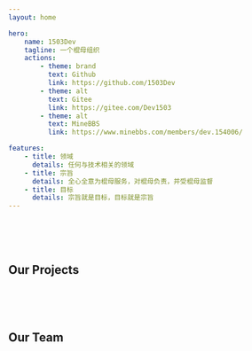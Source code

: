 ```yaml
---
layout: home

hero:
    name: 1503Dev
    tagline: 一个棍母组织
    actions:
        - theme: brand
          text: Github
          link: https://github.com/1503Dev
        - theme: alt
          text: Gitee
          link: https://gitee.com/Dev1503
        - theme: alt
          text: MineBBS
          link: https://www.minebbs.com/members/dev.154006/

features:
    - title: 领域
      details: 任何与技术相关的领域
    - title: 宗旨
      details: 全心全意为棍母服务，对棍母负责，并受棍母监督
    - title: 目标
      details: 宗旨就是目标，目标就是宗旨
---
```


<script setup>
    console.log('Made by Inkranty')

    import { VPTeamMembers } from 'vitepress/theme'

    const icon = {
        language: {
            svg: '<span class="vpi-social-icon" style="--icon: url(\'https://api.iconify.design/material-symbols/language.svg\');"></span>'
        },
        minebbs: {
            svg: '<span class="vpi-social-minebbs" style="--icon: url(\'/src/icon/minebbs.svg\');"></span>'
        }
    }

    const members = [
        {
            avatar: 'https://avatars.githubusercontent.com/u/104840099?v=4',
            name: 'TheChuan1503',
            title: '神棍母',
            links: [
                { icon: 'github', link: 'https://github.com/thechuan1503' },
                { icon: 'gitee', link: 'https://gitee.com/thechuan1503' },
                { icon: icon.minebbs, link: 'https://www.minebbs.com/members/thechuan.41897/' },
                { icon: 'gmail', link: 'mailto:thechuan1503@1503dev.top' },
                { icon: 'telegram', link: 'https://m.sd.10086.cn/sd_fe_service/html-yd/index.html' },
                { icon: icon.language, link: 'https://thechuan1503.1503dev.top' }
            ]
        },
        {
            avatar: 'https://avatars.githubusercontent.com/u/220187068?v=4',
            name: '天雨墨染',
            title: '棍母',
            links: [
                { icon: 'github', link: 'https://github.com/inkranty' },
                { icon: 'gmail', link: 'mailto:moranty@1503dev.top' },
                { icon: 'telegram', link: 'https://m.sd.10086.cn/sd_fe_service/html-yd/index.html' }
            ]
        }
    ]

    const projects = [
        {
            avatar: 'https://www.minebbs.com/data/resource_icons/12/12468.jpg',
            name: 'LeviResidence',
            title: '强大的，可高度自定义的 LSE 领地插件',
            links: [
                { icon: 'github', link: 'https://github.com/1503Dev/LeviResidence' },
                { icon: icon.minebbs, link: 'https://www.minebbs.com/resources/leviresidence-lse.12468/' }
            ]
        },
        {
            avatar: '/src/icon/trans.png',
            name: 'CirclorAlpha',
            title: '针对安卓 Minecraft: PE 1.16.201 的动态注入式辅助工具(实验项目，摆了)',
            links: [
                { icon: 'github', link: 'https://github.com/1503Dev/CirclorAlpha' }
            ]
        },
        {
            avatar: '/src/icon/circlor2.webp',
            name: 'Circlor2',
            title: '针对安卓 Minecraft: BE 的动态注入式辅助工具(实验项目，摆了)',
            links: [
                { icon: 'github', link: 'https://github.com/1503Dev/Circlor2' },
                { icon: icon.language, link: 'https://circlor2.1503dev.top' }
            ]
        },
        {
            avatar: '/src/icon/circlor.png',
            name: 'Circlor',
            title: '基于 Toolbox for Minecraft: PE 的辅助工具(摆了)',
            links: [
                { icon: icon.language, link: 'https://circlor.1503dev.top' }
            ]
        },
        {
            avatar: '/src/icon/openbr.png',
            name: 'Open Buckshot Routtle',
            title: 'Buckshot Routtle 的神人开源版本(摆了)',
            links: [
                { icon: 'github', link: 'https://github.com/1503Dev/OpenBuckshotRoulette' }
            ]
        },
        {
            avatar: '/src/icon/trans.png',
            name: 'libminecraftpe.so-ida-analysis',
            title: 'libminecraftpe.so 的 i64 文件存档',
            links: [
                { icon: 'github', link: 'https://github.com/1503Dev/libminecraftpe.so-ida-analysis/' }
            ]
        },
        {
            avatar: '/src/icon/trans.png',
            name: 'Bedrock Dedicated Server Archive',
            title: 'MCBE 服务器存档',
            links: [
                { icon: 'github', link: 'https://github.com/1503Dev/bedrock-dedicated-server-archive/releases' }
            ]
        }
    ]
</script>

<br><br><br>

## Our Projects

<VPTeamMembers size="small" :members="projects" />

<br><br><br>

## Our Team  

<VPTeamMembers size="medium" :members />

<!-- Made by Inkranty -->